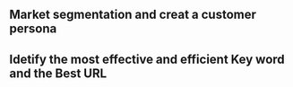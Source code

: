 ## Market segmentation and creat a customer persona
## Idetify the most effective and efficient Key word and the Best URL 
 
